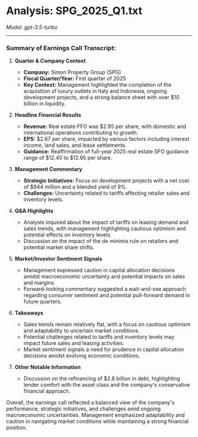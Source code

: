 # Analysis: SPG_2025_Q1.txt

*Model: gpt-3.5-turbo*

---

### Summary of Earnings Call Transcript:

1. **Quarter & Company Context**
   - **Company:** Simon Property Group (SPG)
   - **Fiscal Quarter/Year:** First quarter of 2025
   - **Key Context:** Management highlighted the completion of the acquisition of luxury outlets in Italy and Indonesia, ongoing development projects, and a strong balance sheet with over $10 billion in liquidity.

2. **Headline Financial Results**
   - **Revenue:** Real estate FFO was $2.95 per share, with domestic and international operations contributing to growth.
   - **EPS:** $2.67 per share, impacted by various factors including interest income, land sales, and lease settlements.
   - **Guidance:** Reaffirmation of full-year 2025 real estate SFO guidance range of $12.40 to $12.65 per share.

3. **Management Commentary**
   - **Strategic Initiatives:** Focus on development projects with a net cost of $944 million and a blended yield of 9%.
   - **Challenges:** Uncertainty related to tariffs affecting retailer sales and inventory levels.

4. **Q&A Highlights**
   - Analysts inquired about the impact of tariffs on leasing demand and sales trends, with management highlighting cautious optimism and potential effects on inventory levels.
   - Discussion on the impact of the de minimis rule on retailers and potential market share shifts.

5. **Market/Investor Sentiment Signals**
   - Management expressed caution in capital allocation decisions amidst macroeconomic uncertainty and potential impacts on sales and margins.
   - Forward-looking commentary suggested a wait-and-see approach regarding consumer sentiment and potential pull-forward demand in future quarters.

6. **Takeaways**
   - Sales trends remain relatively flat, with a focus on cautious optimism and adaptability to uncertain market conditions.
   - Potential challenges related to tariffs and inventory levels may impact future sales and leasing activities.
   - Market sentiment signals a need for prudence in capital allocation decisions amidst evolving economic conditions.

7. **Other Notable Information**
   - Discussion on the refinancing of $2.8 billion in debt, highlighting lender comfort with the asset class and the company's conservative financial approach.

Overall, the earnings call reflected a balanced view of the company's performance, strategic initiatives, and challenges amid ongoing macroeconomic uncertainties. Management emphasized adaptability and caution in navigating market conditions while maintaining a strong financial position.